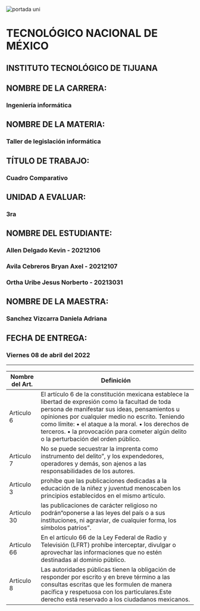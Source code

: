 ![portada uni](https://user-images.githubusercontent.com/101743883/161363304-dc9ef832-b950-4c0f-9f08-b481a8ab5f1b.png)

# TECNOLÓGICO NACIONAL DE MÉXICO
## INSTITUTO TECNOLÓGICO DE TIJUANA 
## NOMBRE DE LA CARRERA: 
### Ingeniería informática
## NOMBRE DE LA MATERIA: 
### Taller de legislación informática
## TÍTULO DE TRABAJO: 
### Cuadro Comparativo
## UNIDAD A EVALUAR: 
### 3ra
## NOMBRE DEL ESTUDIANTE: 
### Allen Delgado Kevin - 20212106
### Avila Cebreros Bryan Axel - 20212107
### Ortha Uribe Jesus Norberto - 20213031
## NOMBRE DE LA MAESTRA:
### Sanchez Vizcarra Daniela Adriana
## FECHA DE ENTREGA:
### Viernes 08 de abril del 2022
----------------------------------
| Nombre del Art. | Definición |
|--------|------------|
| Articulo 6 | El artículo 6 de la constitución mexicana establece la libertad de expresión como la facultad de toda persona de manifestar sus ideas, pensamientos u opiniones por cualquier medio no escrito. Teniendo como límite: • el ataque a la moral. • los derechos de terceros. • la provocación para cometer algún delito o la perturbación del orden público. |
| Articulo 7 | No se puede secuestrar la imprenta como instrumento del delito”, y los expendedores, operadores y demás, son ajenos a las responsabilidades de los autores. |
| Articulo 3 | prohíbe que las publicaciones dedicadas a la educación de la niñez y juventud menoscaben los principios establecidos en el mismo artículo.|
| Articulo 30 | las publicaciones de carácter religioso no podrán“oponerse a las leyes del país o a sus instituciones, ni agraviar, de cualquier forma, los símbolos patrios”.|
| Articulo 66 | En el artículo 66 de la Ley Federal de Radio y Televisión (LFRT) prohíbe interceptar, divulgar o aprovechar las informaciones que no estén destinadas al dominio público.|
| Articulo 8 | Las autoridades públicas tienen la obligación de responder por escrito y en breve término a las consultas escritas que les formulen de manera pacífica y respetuosa con los particulares.Este derecho está reservado a los ciudadanos mexicanos.|